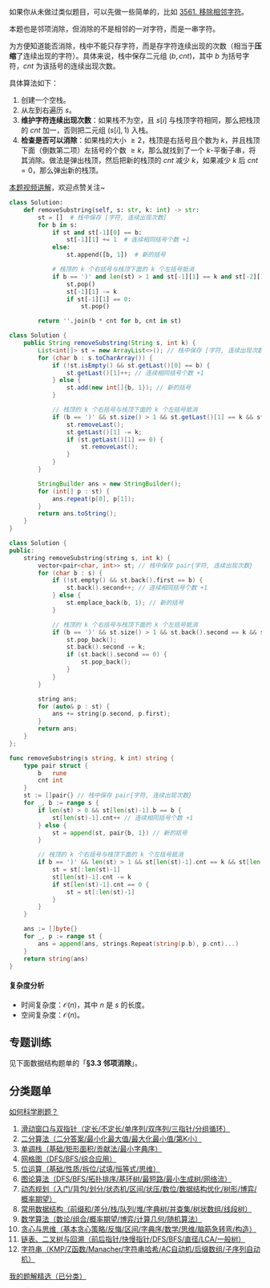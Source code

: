 如果你从未做过类似题目，可以先做一些简单的，比如 [3561. 移除相邻字符](https://leetcode.cn/problems/resulting-string-after-adjacent-removals/)。

本题也是邻项消除，但消除的不是相邻的一对字符，而是一串字符。

为方便知道能否消除，栈中不能只存字符，而是存字符连续出现的次数（相当于**压缩**了连续出现的字符）。具体来说，栈中保存二元组 $(b,\textit{cnt})$，其中 $b$ 为括号字符，$\textit{cnt}$ 为该括号的连续出现次数。

具体算法如下：

1. 创建一个空栈。
2. 从左到右遍历 $s$。
3. **维护字符连续出现次数**：如果栈不为空，且 $s[i]$ 与栈顶字符相同，那么把栈顶的 $\textit{cnt}$ 加一，否则把二元组 $(s[i],1)$ 入栈。
4. **检查是否可以消除**：如果栈的大小 $\ge 2$，栈顶是右括号且个数为 $k$，并且栈顶下面（倒数第二项）左括号的个数 $\ge k$，那么就找到了一个 $k$-平衡子串，将其消除。做法是弹出栈顶，然后把新的栈顶的 $\textit{cnt}$ 减少 $k$，如果减少 $k$ 后 $\textit{cnt}=0$，那么弹出新的栈顶。

[本题视频讲解](https://www.bilibili.com/video/BV1ESxKzeEt5/?t=7m48s)，欢迎点赞关注~

```py [sol-Python3]
class Solution:
    def removeSubstring(self, s: str, k: int) -> str:
        st = []  # 栈中保存 [字符, 连续出现次数]
        for b in s:
            if st and st[-1][0] == b:
                st[-1][1] += 1  # 连续相同括号个数 +1
            else:
                st.append([b, 1])  # 新的括号

            # 栈顶的 k 个右括号与栈顶下面的 k 个左括号抵消
            if b == ')' and len(st) > 1 and st[-1][1] == k and st[-2][1] >= k:
                st.pop()
                st[-1][1] -= k
                if st[-1][1] == 0:
                    st.pop()

        return ''.join(b * cnt for b, cnt in st)
```

```java [sol-Java]
class Solution {
    public String removeSubstring(String s, int k) {
        List<int[]> st = new ArrayList<>(); // 栈中保存 [字符, 连续出现次数]
        for (char b : s.toCharArray()) {
            if (!st.isEmpty() && st.getLast()[0] == b) {
                st.getLast()[1]++; // 连续相同括号个数 +1
            } else {
                st.add(new int[]{b, 1}); // 新的括号
            }

            // 栈顶的 k 个右括号与栈顶下面的 k 个左括号抵消
            if (b == ')' && st.size() > 1 && st.getLast()[1] == k && st.get(st.size() - 2)[1] >= k) {
                st.removeLast();
                st.getLast()[1] -= k;
                if (st.getLast()[1] == 0) {
                    st.removeLast();
                }
            }
        }

        StringBuilder ans = new StringBuilder();
        for (int[] p : st) {
            ans.repeat(p[0], p[1]);
        }
        return ans.toString();
    }
}
```

```cpp [sol-C++]
class Solution {
public:
    string removeSubstring(string s, int k) {
        vector<pair<char, int>> st; // 栈中保存 pair{字符, 连续出现次数}
        for (char b : s) {
            if (!st.empty() && st.back().first == b) {
                st.back().second++; // 连续相同括号个数 +1
            } else {
                st.emplace_back(b, 1); // 新的括号
            }

            // 栈顶的 k 个右括号与栈顶下面的 k 个左括号抵消
            if (b == ')' && st.size() > 1 && st.back().second == k && st[st.size() - 2].second >= k) {
                st.pop_back();
                st.back().second -= k;
                if (st.back().second == 0) {
                    st.pop_back();
                }
            }
        }

        string ans;
        for (auto& p : st) {
            ans += string(p.second, p.first);
        }
        return ans;
    }
};
```

```go [sol-Go]
func removeSubstring(s string, k int) string {
	type pair struct {
		b   rune
		cnt int
	}
	st := []pair{} // 栈中保存 pair{字符, 连续出现次数}
	for _, b := range s {
		if len(st) > 0 && st[len(st)-1].b == b {
			st[len(st)-1].cnt++ // 连续相同括号个数 +1
		} else {
			st = append(st, pair{b, 1}) // 新的括号
		}

		// 栈顶的 k 个右括号与栈顶下面的 k 个左括号抵消
		if b == ')' && len(st) > 1 && st[len(st)-1].cnt == k && st[len(st)-2].cnt >= k {
			st = st[:len(st)-1]
			st[len(st)-1].cnt -= k
			if st[len(st)-1].cnt == 0 {
				st = st[:len(st)-1]
			}
		}
	}

	ans := []byte{}
	for _, p := range st {
		ans = append(ans, strings.Repeat(string(p.b), p.cnt)...)
	}
	return string(ans)
}
```

#### 复杂度分析

- 时间复杂度：$\mathcal{O}(n)$，其中 $n$ 是 $s$ 的长度。
- 空间复杂度：$\mathcal{O}(n)$。

## 专题训练

见下面数据结构题单的「**§3.3 邻项消除**」。

## 分类题单

[如何科学刷题？](https://leetcode.cn/circle/discuss/RvFUtj/)

1. [滑动窗口与双指针（定长/不定长/单序列/双序列/三指针/分组循环）](https://leetcode.cn/circle/discuss/0viNMK/)
2. [二分算法（二分答案/最小化最大值/最大化最小值/第K小）](https://leetcode.cn/circle/discuss/SqopEo/)
3. [单调栈（基础/矩形面积/贡献法/最小字典序）](https://leetcode.cn/circle/discuss/9oZFK9/)
4. [网格图（DFS/BFS/综合应用）](https://leetcode.cn/circle/discuss/YiXPXW/)
5. [位运算（基础/性质/拆位/试填/恒等式/思维）](https://leetcode.cn/circle/discuss/dHn9Vk/)
6. [图论算法（DFS/BFS/拓扑排序/基环树/最短路/最小生成树/网络流）](https://leetcode.cn/circle/discuss/01LUak/)
7. [动态规划（入门/背包/划分/状态机/区间/状压/数位/数据结构优化/树形/博弈/概率期望）](https://leetcode.cn/circle/discuss/tXLS3i/)
8. [常用数据结构（前缀和/差分/栈/队列/堆/字典树/并查集/树状数组/线段树）](https://leetcode.cn/circle/discuss/mOr1u6/)
9. [数学算法（数论/组合/概率期望/博弈/计算几何/随机算法）](https://leetcode.cn/circle/discuss/IYT3ss/)
10. [贪心与思维（基本贪心策略/反悔/区间/字典序/数学/思维/脑筋急转弯/构造）](https://leetcode.cn/circle/discuss/g6KTKL/)
11. [链表、二叉树与回溯（前后指针/快慢指针/DFS/BFS/直径/LCA/一般树）](https://leetcode.cn/circle/discuss/K0n2gO/)
12. [字符串（KMP/Z函数/Manacher/字符串哈希/AC自动机/后缀数组/子序列自动机）](https://leetcode.cn/circle/discuss/SJFwQI/)

[我的题解精选（已分类）](https://github.com/EndlessCheng/codeforces-go/blob/master/leetcode/SOLUTIONS.md)
